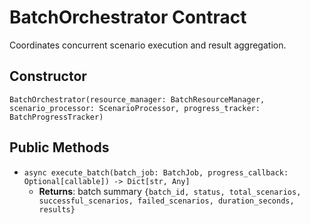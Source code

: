 # BatchOrchestrator Contract

Coordinates concurrent scenario execution and result aggregation.

## Constructor
`BatchOrchestrator(resource_manager: BatchResourceManager, scenario_processor: ScenarioProcessor, progress_tracker: BatchProgressTracker)`

## Public Methods
- `async execute_batch(batch_job: BatchJob, progress_callback: Optional[callable]) -> Dict[str, Any]`
  - **Returns**: batch summary `{batch_id, status, total_scenarios, successful_scenarios, failed_scenarios, duration_seconds, results}`